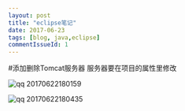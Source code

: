 ```yaml
---
layout: post
title: "eclipse笔记"
date: 2017-06-23
tags: [blog, java,eclipse]
commentIssueId: 1
---
```


#添加删除Tomcat服务器
服务器要在项目的属性里修改

![qq 20170622180159](https://user-images.githubusercontent.com/20008525/27428578-132510c0-5775-11e7-841f-f6eb2265a40d.png)


![qq 20170622180435](https://user-images.githubusercontent.com/20008525/27428651-530fd30a-5775-11e7-894a-7662e3b747c1.png)